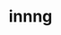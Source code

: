 ---
title: innng
github: https://github.com/innng
mode: dark
transition: 1s
score: 58.7
archetype:
- Minimalistic
---